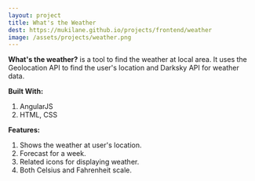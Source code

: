```yaml
---
layout: project
title: What's the Weather
dest: https://mukilane.github.io/projects/frontend/weather
image: /assets/projects/weather.png
---
```


**What's the weather?** is a tool to find the weather at local area. It uses the Geolocation API to find the user's location and Darksky API for weather data. 

**Built With:**

1. AngularJS
2. HTML, CSS

**Features:**

1. Shows the weather at user's location.
2. Forecast for a week.
3. Related icons for displaying weather.
4. Both Celsius and Fahrenheit scale.